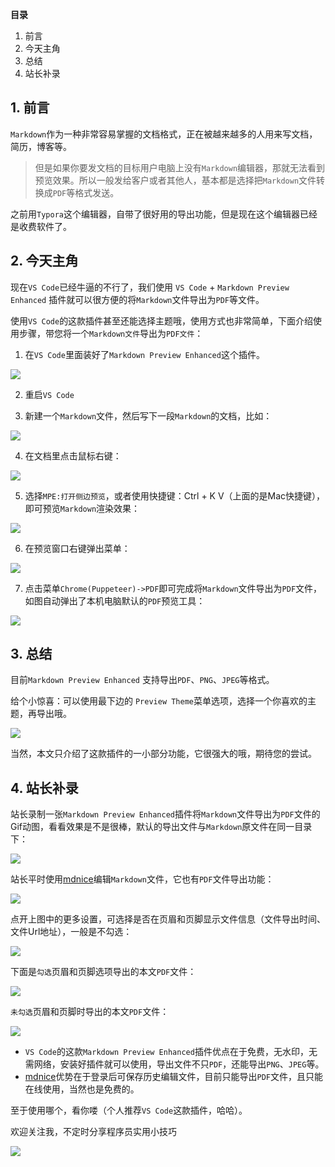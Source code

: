 **目录**

1. 前言
2. 今天主角
3. 总结
4. 站长补录

## 1. 前言

`Markdown`作为一种非常容易掌握的文档格式，正在被越来越多的人用来写文档，简历，博客等。

>但是如果你要发文档的目标用户电脑上没有`Markdown`编辑器，那就无法看到预览效果。所以一般发给客户或者其他人，基本都是选择把`Markdown`文件转换成`PDF`等格式发送。

之前用`Typora`这个编辑器，自带了很好用的导出功能，但是现在这个编辑器已经是收费软件了。

## 2. 今天主角

现在`VS Code`已经牛逼的不行了，我们使用 `VS Code` + `Markdown Preview Enhanced` 插件就可以很方便的将`Markdown`文件导出为`PDF`等文件。

使用`VS Code`的这款插件甚至还能选择主题哦，使用方式也非常简单，下面介绍使用步骤，带您将一个`Markdown文件`导出为`PDF文件`：

1. 在`VS Code`里面装好了`Markdown Preview Enhanced`这个插件。

![](https://img1.dotnet9.com/2022/05/2401.png)

2. 重启`VS Code`

3. 新建一个`Markdown`文件，然后写下一段`Markdown`的文档，比如：

![](https://img1.dotnet9.com/2022/05/2402.png)

4. 在文档里点击鼠标右键：

![](https://img1.dotnet9.com/2022/05/2403.png)

5. 选择`MPE:打开侧边预览`，或者使用快捷键：Ctrl + K V（上面的是Mac快捷键），即可预览`Markdown`渲染效果：

![](https://img1.dotnet9.com/2022/05/2404.png)

6. 在预览窗口右键弹出菜单：

![](https://img1.dotnet9.com/2022/05/2405.png)

7. 点击菜单`Chrome(Puppeteer)->PDF`即可完成将`Markdown`文件导出为`PDF`文件，如图自动弹出了本机电脑默认的`PDF`预览工具：

![](https://img1.dotnet9.com/2022/05/2406.png)

## 3. 总结

目前`Markdown Preview Enhanced` 支持导出`PDF`、`PNG`、`JPEG`等格式。

给个小惊喜：可以使用最下边的 `Preview Theme`菜单选项，选择一个你喜欢的主题，再导出哦。

![](https://img1.dotnet9.com/2022/05/2413.gif)

当然，本文只介绍了这款插件的一小部分功能，它很强大的哦，期待您的尝试。

## 4. 站长补录

站长录制一张`Markdown Preview Enhanced`插件将`Markdown`文件导出为`PDF`文件的Gif动图，看看效果是不是很棒，默认的导出文件与`Markdown`原文件在同一目录下：

![](https://img1.dotnet9.com/2022/05/2408.gif)

站长平时使用[mdnice](https://mdnice.com/)编辑`Markdown`文件，它也有`PDF`文件导出功能：

![](https://img1.dotnet9.com/2022/05/2409.gif)

点开上图中的更多设置，可选择是否在页眉和页脚显示文件信息（文件导出时间、文件Url地址），一般是不勾选：

![](https://img1.dotnet9.com/2022/05/2411.png)

下面是`勾选`页眉和页脚选项导出的本文`PDF`文件：

![](https://img1.dotnet9.com/2022/05/2410.png)

`未勾选`页眉和页脚时导出的本文`PDF`文件：

![](https://img1.dotnet9.com/2022/05/2412.png)

- `VS Code`的这款`Markdown Preview Enhanced`插件优点在于免费，无水印，无需网络，安装好插件就可以使用，导出文件不只`PDF`，还能导出`PNG`、`JPEG`等。
- [mdnice](https://mdnice.com/)优势在于登录后可保存历史编辑文件，目前只能导出`PDF`文件，且只能在线使用，当然也是免费的。

至于使用哪个，看你喽（个人推荐`VS Code`这款插件，哈哈）。

欢迎关注我，不定时分享程序员实用小技巧

![](https://img1.dotnet9.com/2022/05/2407.jpg)